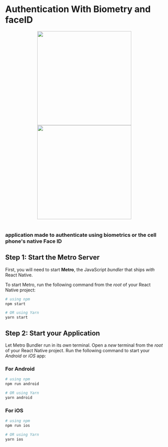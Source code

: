 

# Authentication With Biometry and faceID


<center>
<image src="./src/assets/android.gif" width="300px"/>
 <image src="./src/assets/ios.gif" width="300px" />
</center>



<br>


<h3> application made to authenticate using biometrics or the cell phone's native Face ID </h3>

## Step 1: Start the Metro Server

First, you will need to start **Metro**, the JavaScript _bundler_ that ships _with_ React Native.

To start Metro, run the following command from the _root_ of your React Native project:

```bash
# using npm
npm start

# OR using Yarn
yarn start
```

## Step 2: Start your Application

Let Metro Bundler run in its _own_ terminal. Open a _new_ terminal from the _root_ of your React Native project. Run the following command to start your _Android_ or _iOS_ app:

### For Android

```bash
# using npm
npm run android

# OR using Yarn
yarn android
```

### For iOS

```bash
# using npm
npm run ios

# OR using Yarn
yarn ios
```
